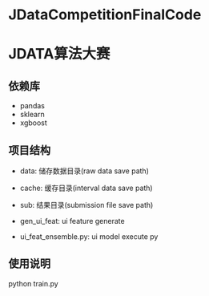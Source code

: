 # JDataCompetitionFinalCode
# JDATA算法大赛

## 依赖库

- pandas
- sklearn
- xgboost

## 项目结构

- data: 储存数据目录(raw data save path)
- cache: 缓存目录(interval data save path)
- sub: 结果目录(submission file save path)

- gen_ui_feat: ui feature generate
- ui_feat_ensemble.py: ui model execute py

## 使用说明

python train.py
